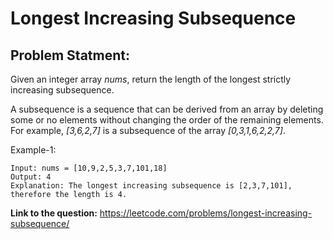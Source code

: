 # Longest Increasing Subsequence
## **Problem Statment:**

Given an integer array *nums*, return the length of the longest strictly increasing subsequence.

A subsequence is a sequence that can be derived from an array by deleting some or no elements without changing the order of the remaining elements. For example, *[3,6,2,7]* is a subsequence of the array *[0,3,1,6,2,2,7]*.

Example-1:

```
Input: nums = [10,9,2,5,3,7,101,18]
Output: 4
Explanation: The longest increasing subsequence is [2,3,7,101], therefore the length is 4.
```

**Link to the question:** https://leetcode.com/problems/longest-increasing-subsequence/